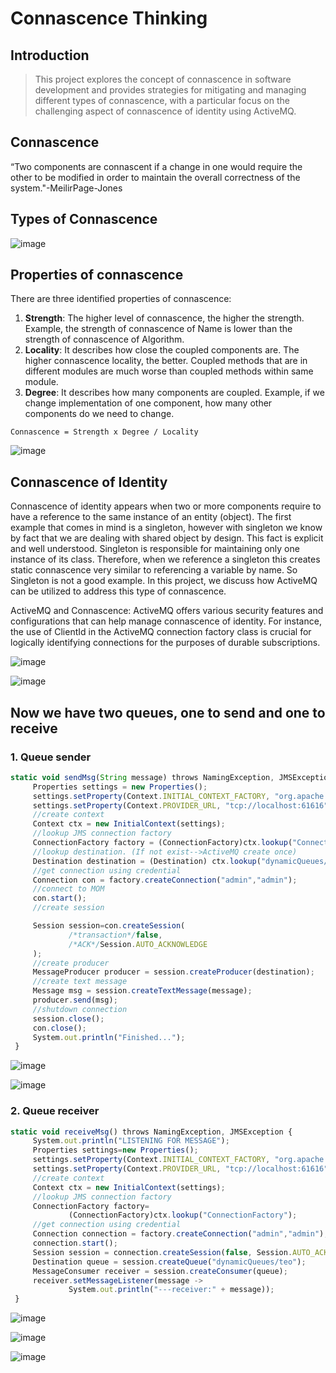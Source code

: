 # Connascence Thinking
## Introduction
> This project explores the concept of connascence in software development and provides strategies for mitigating 
and managing different types of connascence, with a particular focus on the challenging aspect of connascence of identity using ActiveMQ.
## Connascence
“Two components are connascent if a change in one would require the other to be modified in order to maintain the overall correctness of the system."-MeilirPage-Jones
## Types of Connascence
![image](https://github.com/HaThiPhuongLinh/Week05_Software-Architecture-and-Design/assets/109422010/8c1c52fa-1666-4adf-9daf-84a0a4f5a33b)
## Properties of connascence
There are three identified properties of connascence:
1. **Strength**: The higher level of connascence, the higher the strength. Example, the strength of
connascence of Name is lower than the strength of connascence of Algorithm.
2. **Locality**: It describes how close the coupled components are. The higher connascence locality, the
better. Coupled methods that are in different modules are much worse than coupled methods within
same module.
3. **Degree**: It describes how many components are coupled. Example, if we change implementation of one
component, how many other components do we need to change.

`Connascence = Strength x Degree / Locality`

![image](https://github.com/HaThiPhuongLinh/Week05_Software-Architecture-and-Design/assets/109422010/07954a83-b66c-4f91-a724-e8c2773dae6a)
## Connascence of Identity
Connascence of identity appears when two or more components require to have a reference to the same instance
of an entity (object). The first example that comes in mind is a singleton, however with singleton we know by
fact that we are dealing with shared object by design. This fact is explicit and well understood. Singleton is
responsible for maintaining only one instance of its class. Therefore, when we reference a singleton this creates
static connascence very similar to referencing a variable by name. So Singleton is not a good example. 
In this project, we discuss how ActiveMQ can be utilized to address this type of connascence.

ActiveMQ and Connascence: ActiveMQ offers various security features and configurations that can help manage connascence of identity. For instance, the use of ClientId in the ActiveMQ connection factory class is crucial for logically identifying 
connections for the purposes of durable subscriptions.

![image](https://github.com/HaThiPhuongLinh/Week05_Software-Architecture-and-Design/assets/109422010/da98b2dd-e7cc-487a-8bc7-eda0ddd32533)

![image](https://github.com/HaThiPhuongLinh/Week05_Software-Architecture-and-Design/assets/109422010/35685835-77f0-4e60-9bf0-48ebfc3f71fd)

## Now we have two queues, one to send and one to receive

### 1. Queue sender
   ```js
   static void sendMsg(String message) throws NamingException, JMSException {
        Properties settings = new Properties();
        settings.setProperty(Context.INITIAL_CONTEXT_FACTORY, "org.apache.activemq.jndi.ActiveMQInitialContextFactory");
        settings.setProperty(Context.PROVIDER_URL, "tcp://localhost:61616");
        //create context
        Context ctx = new InitialContext(settings);
        //lookup JMS connection factory
        ConnectionFactory factory = (ConnectionFactory)ctx.lookup("ConnectionFactory");
        //lookup destination. (If not exist-->ActiveMQ create once)
        Destination destination = (Destination) ctx.lookup("dynamicQueues/thanthidet");
        //get connection using credential
        Connection con = factory.createConnection("admin","admin");
        //connect to MOM
        con.start();
        //create session

        Session session=con.createSession(
                /*transaction*/false,
                /*ACK*/Session.AUTO_ACKNOWLEDGE
        );
        //create producer
        MessageProducer producer = session.createProducer(destination);
        //create text message
        Message msg = session.createTextMessage(message);
        producer.send(msg);
        //shutdown connection
        session.close();
        con.close();
        System.out.println("Finished...");
    }
   ```
   
   ![image](https://github.com/HaThiPhuongLinh/Week05_Software-Architecture-and-Design/assets/109422010/bd32e4ee-5d32-42d0-92d1-c330485ad4fb)

   ![image](https://github.com/HaThiPhuongLinh/Week05_Software-Architecture-and-Design/assets/109422010/8c46865c-255d-4295-b6ba-3ac4a711065c)
   

### 2. Queue receiver
   ```js
   static void receiveMsg() throws NamingException, JMSException {
        System.out.println("LISTENING FOR MESSAGE");
        Properties settings=new Properties();
        settings.setProperty(Context.INITIAL_CONTEXT_FACTORY, "org.apache.activemq.jndi.ActiveMQInitialContextFactory");
        settings.setProperty(Context.PROVIDER_URL, "tcp://localhost:61616");
        //create context
        Context ctx = new InitialContext(settings);
        //lookup JMS connection factory
        ConnectionFactory factory=
                (ConnectionFactory)ctx.lookup("ConnectionFactory");
        //get connection using credential
        Connection connection = factory.createConnection("admin","admin");
        connection.start();
        Session session = connection.createSession(false, Session.AUTO_ACKNOWLEDGE);
        Destination queue = session.createQueue("dynamicQueues/teo");
        MessageConsumer receiver = session.createConsumer(queue);
        receiver.setMessageListener(message ->
                System.out.println("---receiver:" + message));
    }
   ```

![image](https://github.com/HaThiPhuongLinh/Week05_Software-Architecture-and-Design/assets/109422010/bca4931f-324e-4030-953e-ed2f2eb73fc0)

![image](https://github.com/HaThiPhuongLinh/Week05_Software-Architecture-and-Design/assets/109422010/303ab0fe-1934-452f-bc80-4f687062e90a)

![image](https://github.com/HaThiPhuongLinh/Week05_Software-Architecture-and-Design/assets/109422010/5eeee212-2d0a-498e-8a96-d9187190e724)


